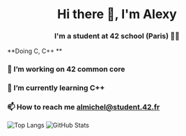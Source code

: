 <h1 align="center">Hi there 👋, I'm Alexy</h1>
<h3 align="center">I'm a student at 42 school (Paris) 🕺🏽</h3>

**Doing C, C++ **


### 🔭 I’m working on 42 common core

### 🌱 I’m currently learning C++

### 📫 How to reach me almichel@student.42.fr

![Top Langs](https://github-readme-stats.vercel.app/api/top-langs/?username=AlexyM0&layout=compact&theme=tokyonight)      ![GitHub Stats](https://github-readme-stats.vercel.app/api?username=AlexyM0&show_icons=true&theme=tokyonight)



